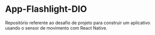 # App-Flashlight-DIO
Repositório referente ao desafio de projeto para construir um aplicativo usando o sensor de movimento com React Native.
